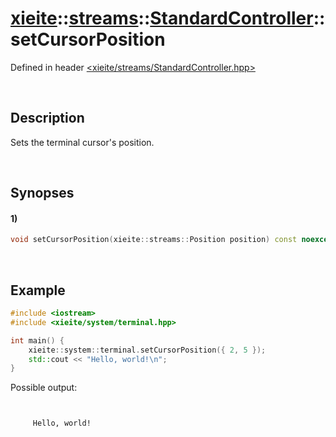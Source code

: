 # [xieite](../../../../../xieite.md)\:\:[streams](../../../../../streams.md)\:\:[StandardController](../../../StandardController.md)\:\:setCursorPosition
Defined in header [<xieite/streams/StandardController.hpp>](../../../../../../include/xieite/streams/StandardController.hpp)

&nbsp;

## Description
Sets the terminal cursor's position.

&nbsp;

## Synopses
#### 1)
```cpp
void setCursorPosition(xieite::streams::Position position) const noexcept;
```

&nbsp;

## Example
```cpp
#include <iostream>
#include <xieite/system/terminal.hpp>

int main() {
    xieite::system::terminal.setCursorPosition({ 2, 5 });
    std::cout << "Hello, world!\n";
}
```
Possible output:
```


     Hello, world!
```

